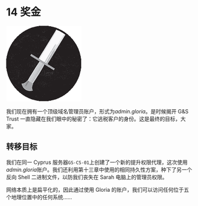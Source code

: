 # 14 奖金

![](img/chapterart.png)

我们现在拥有一个顶级域名管理员账户，形式为*admin.gloria*。是时候揭开 G&S Trust 一直隐藏在我们眼中的秘密了：它逃税客户的身份。这是最终的目标，大家。

## 转移目标

我们在同一 Cyprus 服务器`GS-CS-01`上创建了一个新的提升权限代理，这次使用*admin.gloria*账户。我们还利用第十三章中使用的相同持久性方案，种下了另一个反向 Shell 二进制文件，以防我们丧失在 Sarah 电脑上的管理员权限。

网络本质上是扁平化的，因此通过使用 Gloria 的账户，我们可以访问任何位于五个地理位置中的任何系统……
